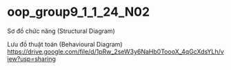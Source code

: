 # oop_group9_1_1_24_N02

Sơ đồ chức năng (Structural Diagram)

Lưu đồ thuật toán (Behavioural Diagram)
https://drive.google.com/file/d/1pRw_2seW3y6NaHb0ToooX_4qGcXdsYLh/view?usp=sharing
